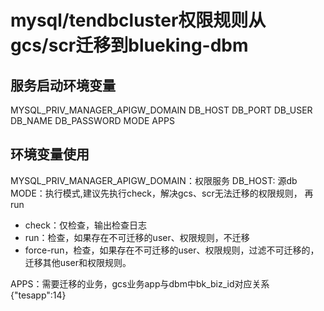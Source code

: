 mysql/tendbcluster权限规则从gcs/scr迁移到blueking-dbm
====
服务启动环境变量
----
MYSQL_PRIV_MANAGER_APIGW_DOMAIN
DB_HOST
DB_PORT
DB_USER
DB_NAME
DB_PASSWORD
MODE
APPS

环境变量使用
----
MYSQL_PRIV_MANAGER_APIGW_DOMAIN：权限服务
DB_HOST: 源db
MODE：执行模式,建议先执行check，解决gcs、scr无法迁移的权限规则， 再run
* check：仅检查，输出检查日志
* run：检查，如果存在不可迁移的user、权限规则，不迁移
* force-run，检查，如果存在不可迁移的user、权限规则，过滤不可迁移的，迁移其他user和权限规则。

APPS：需要迁移的业务，gcs业务app与dbm中bk_biz_id对应关系
{"tesapp":14}
